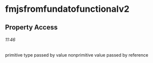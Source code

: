 # fmjsfromfundatofunctionalv2

## Property Access
###### 11:46
primitive type passed by value
nonprimitive value passed by reference
